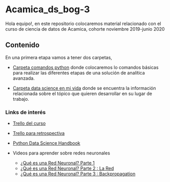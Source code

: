 # Acamica_ds_bog-3

Hola equipo!, en este repositorio colocaremos material relacionado con el curso de ciencia de datos de Acamica, cohorte noviembre 2019-junio 2020

## Contenido
En una primera etapa vamos a tener dos carpetas,

* [Carpeta comandos python](https://github.com/jcombari/Acamica_ds_bog-3/tree/master/base_comandos_python) donde colocaremos lo comandos básicas para realizar las diferentes etapas de una solución de analítica avanzada.

* [Carpeta data science en mi  vida](https://github.com/jcombari/Acamica_ds_bog-3/tree/master/DataScience_en_mi_vida) donde se encuentra la información relacionada sobre el tópico que quieren desarrollar en su lugar de trabajo.

### Links de interés

* [Trello del curso](https://trello.com/b/fIrzTQYy/ds-bog-3)

* [Trello para retrospectiva](https://trello.com/b/2XRDFcsM/clase-35-retrods3-bogota)

* [Python Data Science Handbook](https://github.com/jakevdp/PythonDataScienceHandbook)

* Videos para aprender sobre redes neuronales 

  * [¿Qué es una Red Neuronal? Parte 1](https://www.youtube.com/watch?v=MRIv2IwFTPg)
  * [¿Qué es una Red Neuronal? Parte 2 : La Red](https://www.youtube.com/watch?v=uwbHOpp9xkc)
  * [¿Qué es una Red Neuronal? Parte 3 : Backpropagation](https://www.youtube.com/watch?v=eNIqz_noix8)
